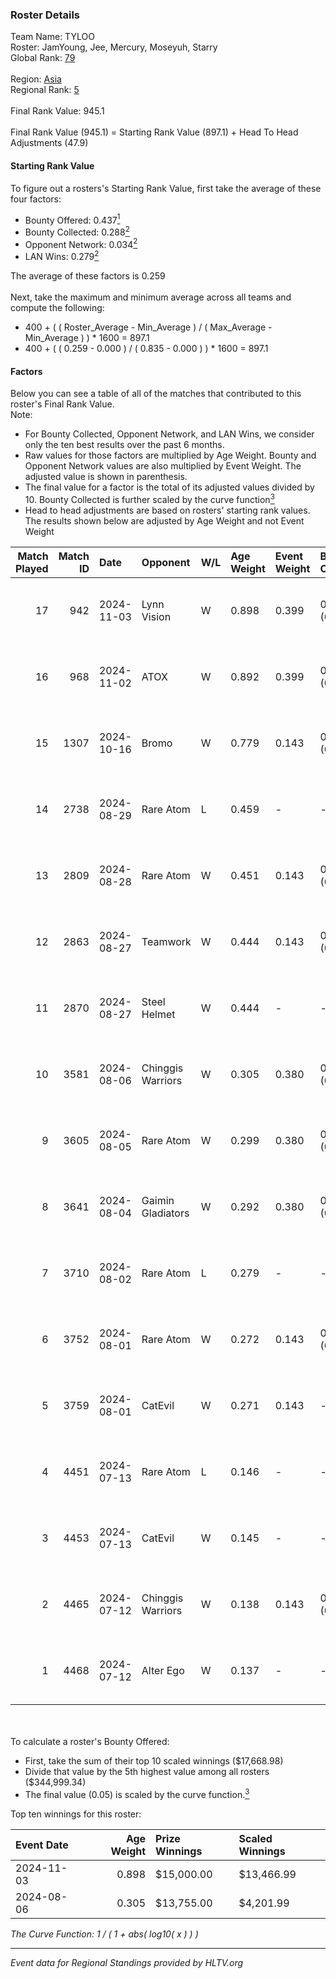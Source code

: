 ### Roster Details<br />
Team Name: TYLOO<br />
Roster: JamYoung, Jee, Mercury, Moseyuh, Starry<br />
Global Rank: [79](../../standings_global_2024_12_18.md)<br />
<br />
Region: [Asia]( ../../standings_asia_2024_12_18.md)<br />
Regional Rank: [5]( ../../standings_asia_2024_12_18.md)<br />
<br />
Final Rank Value:  945.1<br />
<br />
Final Rank Value (945.1) = Starting Rank Value (897.1) + Head To Head Adjustments (47.9)<br />

#### Starting Rank Value<br />
To figure out a rosters's Starting Rank Value, first take the average of these four factors:<br />
- Bounty Offered: 0.437[<sup>1</sup>](#table2)
- Bounty Collected: 0.288[<sup>2</sup>](#table1)
- Opponent Network: 0.034[<sup>2</sup>](#table1)
- LAN Wins: 0.279[<sup>2</sup>](#table1)

The average of these factors is 0.259<br />
<br />
Next, take the maximum and minimum average across all teams and compute the following:<br />
- 400 + ( ( Roster_Average - Min_Average ) / ( Max_Average - Min_Average ) ) * 1600 = 897.1
- 400 + ( ( 0.259 - 0.000 ) / ( 0.835 - 0.000 ) ) * 1600 = 897.1


#### Factors<br />
Below you can see a table of all of the matches that contributed to this roster's Final Rank Value.<br />
Note:<br />

- For Bounty Collected, Opponent Network, and LAN Wins, we consider only the ten best results over the past 6 months.
- Raw values for those factors are multiplied by Age Weight. Bounty and Opponent Network values are also multiplied by Event Weight. The adjusted value is shown in parenthesis.
- The final value for a factor is the total of its adjusted values divided by 10. Bounty Collected is further scaled by the curve function[<sup>3</sup>](#curveFunction)
- Head to head adjustments are based on rosters' starting rank values. The results shown below are adjusted by Age Weight and not Event Weight
<span id="table1"></span><br />


| Match Played | Match ID | Date       | Opponent          | W/L | Age Weight | Event Weight | Bounty Collected | Opponent Network | LAN Wins  | H2H Adj. | Roster                                   |
| -: | -: | :- | :- | :- | :- | :- | :- | :- | :- | -: | :- |
|           17 |      942 | 2024-11-03 | Lynn Vision       | W   | 0.898      | 0.399        | 0.030 (0.011)    | 0.247 (0.088)    | 1 (0.898) |    15.41 | JamYoung, Jee, Mercury, Moseyuh, Starry  |
|           16 |      968 | 2024-11-02 | ATOX              | W   | 0.892      | 0.399        | 0.019 (0.007)    | 0.128 (0.046)    | 1 (0.892) |     9.07 | JamYoung, Jee, Mercury, Moseyuh, Starry  |
|           15 |     1307 | 2024-10-16 | Bromo             | W   | 0.779      | 0.143        | 0.008 (0.001)    | 0.167 (0.019)    | 0 (0.000) |     5.25 | JamYoung, Jee, Mercury, Moseyuh, Starry  |
|           14 |     2738 | 2024-08-29 | Rare Atom         | L   | 0.459      | -            | -                | -                | -         |    -6.81 | JamYoung, Jee, Mercury, Moseyuh, Starry  |
|           13 |     2809 | 2024-08-28 | Rare Atom         | W   | 0.451      | 0.143        | 0.038 (0.002)    | 0.285 (0.018)    | 0 (0.000) |     7.66 | JamYoung, Jee, Mercury, Moseyuh, Starry  |
|           12 |     2863 | 2024-08-27 | Teamwork          | W   | 0.444      | 0.143        | 0.000 (0.000)    | 0.073 (0.005)    | 0 (0.000) |     1.34 | JamYoung, Jee, Mercury, Moseyuh, Starry  |
|           11 |     2870 | 2024-08-27 | Steel Helmet      | W   | 0.444      | -            | -                | -                | 0 (0.000) |     0.74 | JamYoung, Jee, Mercury, Moseyuh, Starry  |
|           10 |     3581 | 2024-08-06 | Chinggis Warriors | W   | 0.305      | 0.380        | 0.004 (0.000)    | 0.075 (0.009)    | 1 (0.305) |     2.56 | JamYoung, Jee, Mercury, Moseyuh, Starry  |
|            9 |     3605 | 2024-08-05 | Rare Atom         | W   | 0.299      | 0.380        | 0.038 (0.004)    | 0.285 (0.032)    | 1 (0.299) |     5.27 | JamYoung, Jee, Mercury, Moseyuh, Starry  |
|            8 |     3641 | 2024-08-04 | Gaimin Gladiators | W   | 0.292      | 0.380        | 0.063 (0.007)    | 0.931 (0.103)    | 1 (0.292) |     5.16 | JamYoung, Jee, Mercury, Moseyuh, Starry  |
|            7 |     3710 | 2024-08-02 | Rare Atom         | L   | 0.279      | -            | -                | -                | -         |    -3.88 | JamYoung, Jee, Mercury, Moseyuh, zhokiNg |
|            6 |     3752 | 2024-08-01 | Rare Atom         | W   | 0.272      | 0.143        | 0.038 (0.001)    | 0.285 (0.011)    | 0 (0.000) |     4.83 | JamYoung, Jee, Mercury, Moseyuh, zhokiNg |
|            5 |     3759 | 2024-08-01 | CatEvil           | W   | 0.271      | 0.143        | -                | 0.194 (0.008)    | -         |     1.17 | JamYoung, Jee, Mercury, Moseyuh, zhokiNg |
|            4 |     4451 | 2024-07-13 | Rare Atom         | L   | 0.146      | -            | -                | -                | -         |    -2.07 | JamYoung, Jee, Mercury, Moseyuh, zhokiNg |
|            3 |     4453 | 2024-07-13 | CatEvil           | W   | 0.145      | -            | -                | -                | -         |     0.59 | JamYoung, Jee, Mercury, Moseyuh, zhokiNg |
|            2 |     4465 | 2024-07-12 | Chinggis Warriors | W   | 0.138      | 0.143        | 0.004 (0.000)    | -                | -         |     1.20 | JamYoung, Jee, Mercury, Moseyuh, zhokiNg |
|            1 |     4468 | 2024-07-12 | Alter Ego         | W   | 0.137      | -            | -                | -                | -         |     0.44 | JamYoung, Jee, Mercury, Moseyuh, zhokiNg |

<br />
<span id="table2"></span><br />
To calculate a roster's Bounty Offered:<br />

- First, take the sum of their top 10 scaled winnings ($17,668.98)
- Divide that value by the 5th highest value among all rosters ($344,999.34)
- The final value (0.05) is scaled by the curve function.[<sup>3</sup>](#curveFunction)

Top ten winnings for this roster:<br />

| Event Date | Age Weight | Prize Winnings | Scaled Winnings |
| :- | -: | :- | :- |
| 2024-11-03 |      0.898 | $15,000.00     | $13,466.99      |
| 2024-08-06 |      0.305 | $13,755.00     | $4,201.99       |


<span id="curveFunction"></span>_The Curve Function: 1 / ( 1 + abs( log10( x ) ) )_<br />

---
_Event data for Regional Standings provided by HLTV.org_<br />
